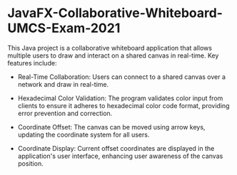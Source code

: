# JavaFX-Collaborative-Whiteboard-UMCS-Exam-2021

This Java project is a collaborative whiteboard application that allows multiple users to draw and interact on a shared canvas in real-time. Key features include:

- Real-Time Collaboration: Users can connect to a shared canvas over a network and draw in real-time.

- Hexadecimal Color Validation: The program validates color input from clients to ensure it adheres to hexadecimal color code format, providing error prevention and correction.

- Coordinate Offset: The canvas can be moved using arrow keys, updating the coordinate system for all users.

- Coordinate Display: Current offset coordinates are displayed in the application's user interface, enhancing user awareness of the canvas position.
